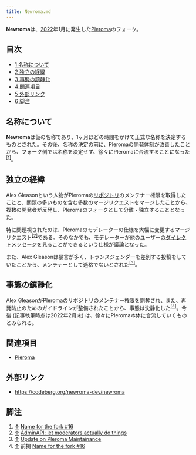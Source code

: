 ```yaml
---
title: Newroma.md
---
```

<div>

**Newroma**は、[2022](/2022 "2022 (存在しないページ)")年1月に発生した[Pleroma](/Pleroma "Pleroma")のフォーク。

<div>

<div lang="ja" dir="ltr">

## 目次

</div>

-   [1 名称について](#.E5.90.8D.E7.A7.B0.E3.81.AB.E3.81.A4.E3.81.84.E3.81.A6)
-   [2 独立の経緯](#.E7.8B.AC.E7.AB.8B.E3.81.AE.E7.B5.8C.E7.B7.AF)
-   [3 事態の鎮静化](#.E4.BA.8B.E6.85.8B.E3.81.AE.E9.8E.AE.E9.9D.99.E5.8C.96)
-   [4 関連項目](#.E9.96.A2.E9.80.A3.E9.A0.85.E7.9B.AE)
-   [5 外部リンク](#.E5.A4.96.E9.83.A8.E3.83.AA.E3.83.B3.E3.82.AF)
-   [6 脚注](#.E8.84.9A.E6.B3.A8)

</div>

## 名称について

**Newroma**は仮の名称であり、1ヶ月ほどの時間をかけて正式な名称を決定するものとされた。その後、名称の決定の前に、Pleromaの開発体制が改善したことから、フォーク側では名称を決定せず、徐々にPleromaに合流することになった<sup>[\[1\]](#cite_note-1)</sup>。

## 独立の経緯

Alex Gleasonという人物がPleromaの[リポジトリ](/%E3%83%AA%E3%83%9D%E3%82%B8%E3%83%88%E3%83%AA "リポジトリ (存在しないページ)")のメンテナー権限を取得したことと、問題の多いものを含む多数のマージリクエストをマージしたことから、複数の開発者が反発し、Pleromaのフォークとして分離・独立することとなった。

特に問題視されたのは、Pleromaのモデレーターの仕様を大幅に変更するマージリクエスト<sup>[\[2\]](#cite_note-2)</sup>である。そのなかでも、モデレーターが他のユーザーの[ダイレクトメッセージ](/%E3%83%80%E3%82%A4%E3%83%AC%E3%82%AF%E3%83%88%E3%83%A1%E3%83%83%E3%82%BB%E3%83%BC%E3%82%B8 "ダイレクトメッセージ (存在しないページ)")を見ることができるという仕様が議論となった。

また、Alex Gleasonは暴言が多く、トランスジェンダーを差別する投稿をしていたことから、メンテナーとして適格でないとされた<sup>[\[3\]](#cite_note-3)</sup>。

## 事態の鎮静化

Alex GleasonがPleromaのリポジトリのメンテナー権限を剝奪され、また、再発防止のためのガイドラインが整備されたことから、事態は沈静化した<sup>[\[4\]](#cite_note-4)</sup>。今後 (記事執筆時点は2022年2月末) は、徐々にPleroma本体に合流していくものとみられる。

## 関連項目

-   [Pleroma](/Pleroma "Pleroma")

## 外部リンク

-   <a href="https://codeberg.org/newroma-dev/newroma" rel="nofollow">https://codeberg.org/newroma-dev/newroma</a>

## 脚注

<div>

1.  [↑](#cite_ref-1) <a href="https://codeberg.org/newroma-dev/newroma/issues/16" rel="nofollow">Name for the fork #16</a>
2.  [↑](#cite_ref-2) <a href="https://git.pleroma.social/pleroma/pleroma/-/merge_requests/3480" rel="nofollow">AdminAPI: let moderators actually do things</a>
3.  [↑](#cite_ref-3) <a href="https://hacktivis.me/articles/Update%20on%20Pleroma%20Maintainance" rel="nofollow">Update on Pleroma Maintainance</a>
4.  [↑](#cite_ref-4) 前掲 <a href="https://codeberg.org/newroma-dev/newroma/issues/16" rel="nofollow">Name for the fork #16</a>

</div>

</div>
